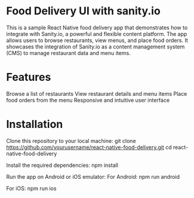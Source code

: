 # Food Delivery UI with sanity.io

This is a sample React Native food delivery app that demonstrates how to integrate with Sanity.io, a powerful and flexible content platform. The app allows users to browse restaurants, view menus, and place food orders. It showcases the integration of Sanity.io as a content management system (CMS) to manage restaurant data and menu items.

# Features
Browse a list of restaurants
View restaurant details and menu items
Place food orders from the menu
Responsive and intuitive user interface

# Installation
Clone this repository to your local machine:
git clone https://github.com/yourusername/react-native-food-delivery.git
cd react-native-food-delivery

Install the required dependencies:
npm install

Run the app on Android or iOS emulator:
For Android:
npm run android

For iOS:
npm run ios
